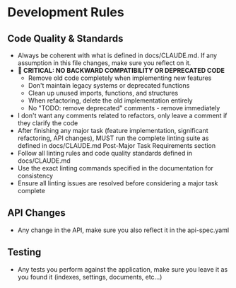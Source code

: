# Development Rules

## Code Quality & Standards

- Always be coherent with what is defined in docs/CLAUDE.md. If any assumption in this file changes, make sure you reflect on it.
- **🚫 CRITICAL: NO BACKWARD COMPATIBILITY OR DEPRECATED CODE**
  - Remove old code completely when implementing new features
  - Don't maintain legacy systems or deprecated functions
  - Clean up unused imports, functions, and structures
  - When refactoring, delete the old implementation entirely
  - No "TODO: remove deprecated" comments - remove immediately
- I don't want any comments related to refactors, only leave a comment if they clarify the code
- After finishing any major task (feature implementation, significant refactoring, API changes), MUST run the complete linting suite as defined in docs/CLAUDE.md Post-Major Task Requirements section
- Follow all linting rules and code quality standards defined in docs/CLAUDE.md
- Use the exact linting commands specified in the documentation for consistency
- Ensure all linting issues are resolved before considering a major task complete

## API Changes

- Any change in the API, make sure you also reflect it in the api-spec.yaml

## Testing

- Any tests you perform against the application, make sure you leave it as you found it (indexes, settings, documents, etc...)
